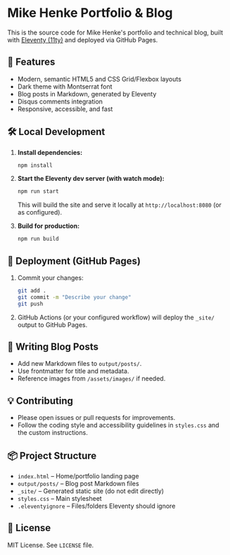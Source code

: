 # Mike Henke Portfolio & Blog

This is the source code for Mike Henke's portfolio and technical blog, built with [Eleventy (11ty)](https://www.11ty.dev/) and deployed via GitHub Pages.

## 🚀 Features

- Modern, semantic HTML5 and CSS Grid/Flexbox layouts
- Dark theme with Montserrat font
- Blog posts in Markdown, generated by Eleventy
- Disqus comments integration
- Responsive, accessible, and fast

## 🛠️ Local Development

1. **Install dependencies:**

   ```zsh
   npm install
   ```

2. **Start the Eleventy dev server (with watch mode):**

   ```zsh
   npm run start
   ```

   This will build the site and serve it locally at `http://localhost:8080` (or as configured).

3. **Build for production:**

   ```zsh
   npm run build
   ```

## 🚀 Deployment (GitHub Pages)

1. Commit your changes:

   ```zsh
   git add .
   git commit -m "Describe your change"
   git push
   ```

2. GitHub Actions (or your configured workflow) will deploy the `_site/` output to GitHub Pages.

## 📝 Writing Blog Posts

- Add new Markdown files to `output/posts/`.
- Use frontmatter for title and metadata.
- Reference images from `/assets/images/` if needed.

## 💡 Contributing

- Please open issues or pull requests for improvements.
- Follow the coding style and accessibility guidelines in `styles.css` and the custom instructions.

## 📦 Project Structure

- `index.html` – Home/portfolio landing page
- `output/posts/` – Blog post Markdown files
- `_site/` – Generated static site (do not edit directly)
- `styles.css` – Main stylesheet
- `.eleventyignore` – Files/folders Eleventy should ignore

## 📝 License

MIT License. See `LICENSE` file.
